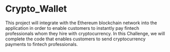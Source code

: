 # Crypto_Wallet

This project will integrate with the Ethereum blockchain network into the application in order to enable customers to instantly pay  fintech professionals whom they hire with cryptocurrency. In this Challenge, we will complete the code that enables customers to send cryptocurrency payments to fintech professionals. 